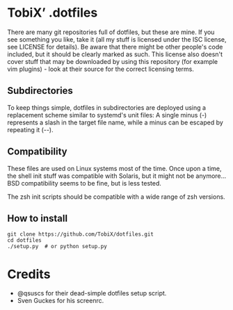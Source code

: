 # TobiX’ .dotfiles

There are many git repositories full of dotfiles, but these are mine. If you
see something you like, take it (all my stuff is licensed under the ISC
license, see LICENSE for details). Be aware that there might be other people's
code included, but it should be clearly marked as such. This license also
doesn't cover stuff that may be downloaded by using this repository (for
example vim plugins) - look at their source for the correct licensing terms.

## Subdirectories

To keep things simple, dotfiles in subdirectories are deployed using a
replacement scheme similar to systemd's unit files: A single minus (-)
represents a slash in the target file name, while a minus can be escaped by
repeating it (--).

## Compatibility

These files are used on Linux systems most of the time. Once upon a time, the
shell init stuff was compatible with Solaris, but it might not be anymore...
BSD compatibility seems to be fine, but is less tested.

The zsh init scripts should be compatible with a wide range of zsh versions.

## How to install

```
git clone https://github.com/TobiX/dotfiles.git
cd dotfiles
./setup.py  # or python setup.py
```

# Credits

- @qsuscs for their dead-simple dotfiles setup script.
- Sven Guckes for his screenrc.
